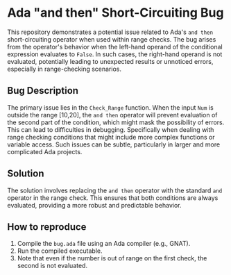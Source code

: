 # Ada "and then" Short-Circuiting Bug

This repository demonstrates a potential issue related to Ada's `and then` short-circuiting operator when used within range checks. The bug arises from the operator's behavior when the left-hand operand of the conditional expression evaluates to `False`. In such cases, the right-hand operand is not evaluated, potentially leading to unexpected results or unnoticed errors, especially in range-checking scenarios.

## Bug Description

The primary issue lies in the `Check_Range` function.  When the input `Num` is outside the range [10,20], the `and then` operator will prevent evaluation of the second part of the condition, which might mask the possibility of errors.  This can lead to difficulties in debugging. Specifically when dealing with range checking conditions that might include more complex functions or variable access.  Such issues can be subtle, particularly in larger and more complicated Ada projects.

## Solution

The solution involves replacing the `and then` operator with the standard `and` operator in the range check.  This ensures that both conditions are always evaluated, providing a more robust and predictable behavior.

## How to reproduce

1.  Compile the `bug.ada` file using an Ada compiler (e.g., GNAT).
2. Run the compiled executable.
3. Note that even if the number is out of range on the first check, the second is not evaluated. 